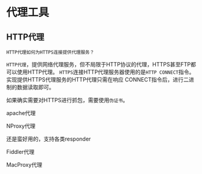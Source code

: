 # 代理工具



## HTTP代理

`HTTP代理如何为HTTPS连接提供代理服务？`

`HTTP代理`，提供网络代理服务，但不局限于HTTP协议的代理，HTTPS甚至FTP都可以使用HTTP代理。
`HTTPS`连接HTTP代理服务器使用的是`HTTP CONNECT`指令。实现提供HTTPS代理服务的HTTP代理只需在响应
CONNECT指令后，进行二进制的数据读取即可。

如果确实需要对HTTPS进行抓包，需要使用`伪证书`。







apache代理

NProxy代理

还是蛮好用的，支持各类responder


Fiddler代理

MacProxy代理
